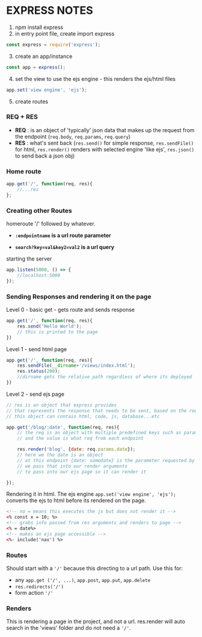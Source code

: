 # EXPRESS NOTES

1. npm install express
2. in entry point file, create import express
```javascript
const express = require('express');
```
3. create an app/instance
```javascript
const app = express();
```
4. set the view to use the ejs engine - this renders the ejs/html files
```javascript
app.set('view engine', 'ejs');
```
5. create routes

### REQ + RES

 - **REQ** : is an object of 'typically' json data that makes up the request from the endpoint (`req.body`, `req.params`, `req.query`)
 - **RES** : what's sent back (`res.send()` for simple response, `res.sendFile()` for html, `res.render()` renders with selected engine 'like ejs', `res.json()` to send back a json obj)

### Home route

```javascript
app.get('/', function(req, res){
    //...res
};
```

### Creating other Routes

homeroute '/' followed by whatever.

 - **`:endpointname` is a url route parameter**

 - **`search?key=val&key2=val2` is a url query**


starting the server
```javascript
app.listen(5000, () => {
    //localhost:5000
});
```

### Sending Responses and rendering it on the page

Level 0 - basic get - gets route and sends response

```javascript
app.get('/', function(req, res){
    res.send('Hello World');
    // this is printed to the page
})
```

Level 1 - send html page

```javascript
app.get('/', function(req, res){
    res.sendFile(__dirname+'/views/index.html');
    res.status(200);
    //dirname gets the relative path regardless of where its deployed
})
```

Level 2 - send ejs page

```javascript
// res is an object that express provides
// that represents the response that needs to be sent, based on the route that was requested
// this object can contain html, code, js, database...etc

app.get('/blog/:date', function(req, res){
    // the req is an object with multiple predefined keys such as params: and query:
    // and the value is what req from each endpoint

    res.render('blog', {date: req.params.date});
    // here we the date is an object
    // at this endpoint {date: somedate} is the parameter requested by the endpoint
    // we pass that into our render arguments
    // to pass into our ejs page so it can render it

});
```
Rendering it in html. The ejs engine `app.set('view engine', 'ejs');` converts the ejs to html before its rendered on the page.

```HTML
<!-- no = means this executes the js but does not render it -->
<% const x = 10; %>
<!-- grabs info passed from res arguments and renders to page -->
<% = date%>
<!-- makes an ejs page accessible -->
<%- include('nav') %>
```


### Routes

Should start with a `'/'` because this directing to a url path.
Use this for:
 - any `app.get ('/', ...)`, `app.post`, `app.put`, `app.delete`
 - `res.redirects('/')`
 - form action `'/'`


### Renders

This is rendering a page in the project, and not a url.
res.render will auto search in the 'views' folder and do not need a `'/'`.